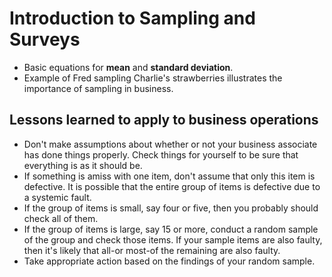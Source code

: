 # Introduction to Sampling and Surveys

* Basic equations for **mean** and **standard deviation**.
* Example of Fred sampling Charlie's strawberries illustrates the importance of sampling in business.

## Lessons learned to apply to business operations
* Don't make assumptions about whether or not your business associate has done things properly. Check things for yourself to be sure that everything is as it should be.
* If something is amiss with one item, don't assume that only this item is defective. It is possible that the entire group of items is defective due to a systemic fault.
* If the group of items is small, say four or five, then you probably should check all of them.
* If the group of items is large, say 15 or more, conduct a random sample of the group and check those items. If your sample items are also faulty, then it's likely that all-or most-of the remaining are also faulty.
* Take appropriate action based on the findings of your random sample.
